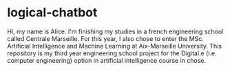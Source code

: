 # logical-chatbot
Hi, my name is Alice.
I'm finishing my studies in a french engineering school called Centrale Marseille.
For this year, I also chose to enter the MSc. Artificial Intelligence and Machine Learning at Aix-Marseille University.
This repository is my third year engineering school project for the Digital.e (i.e. computer engineering) option in artificial intelligence course in chose.
